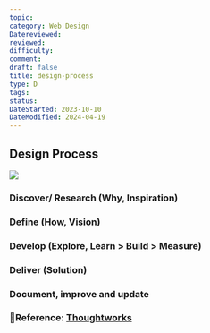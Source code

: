 ```yaml
---
topic: 
category: Web Design
Datereviewed: 
reviewed: 
difficulty: 
comment: 
draft: false
title: design-process
type: D
tags: 
status: 
DateStarted: 2023-10-10
DateModified: 2024-04-19
---
```


## Design Process

![](https://cdn.jsdelivr.net/gh/jenniferwonder/bimg/web-design/Design-Process-Double-Diamond.png)

### Discover/ Research (Why, Inspiration)

### Define (How, Vision)

### Develop (Explore, Learn > Build > Measure)

### Deliver (Solution)

### Document, improve and update

### 📌Reference: [Thoughtworks](https://www.thoughtworks.com/insights/blog/double-diamond?ref=tuesday.vn)
